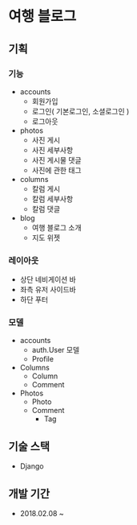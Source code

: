 # 여행 블로그

## 기획

### 기능
- accounts
	- 회원가입
	- 로그인( 기본로그인, 소셜로그인 )
	- 로그아웃
- photos
  - 사진 게시
  - 사진 세부사항
  - 사진 게시물 댓글
  - 사진에 관한 태그
- columns
  - 칼럼 게시
  - 칼럼 세부사항
  - 칼럼 댓글
- blog
  - 여행 블로그 소개
  - 지도 위젯

### 레이아웃
- 상단 네비게이션 바
- 좌측 유저 사이드바
- 하단 푸터 

### 모델
- accounts 
	- auth.User 모델
	- Profile
- Columns
  - Column
  - Comment
- Photos
  - Photo
  - Comment
	- Tag

## 기술 스택
- Django 

## 개발 기간
- 2018.02.08 ~ 
